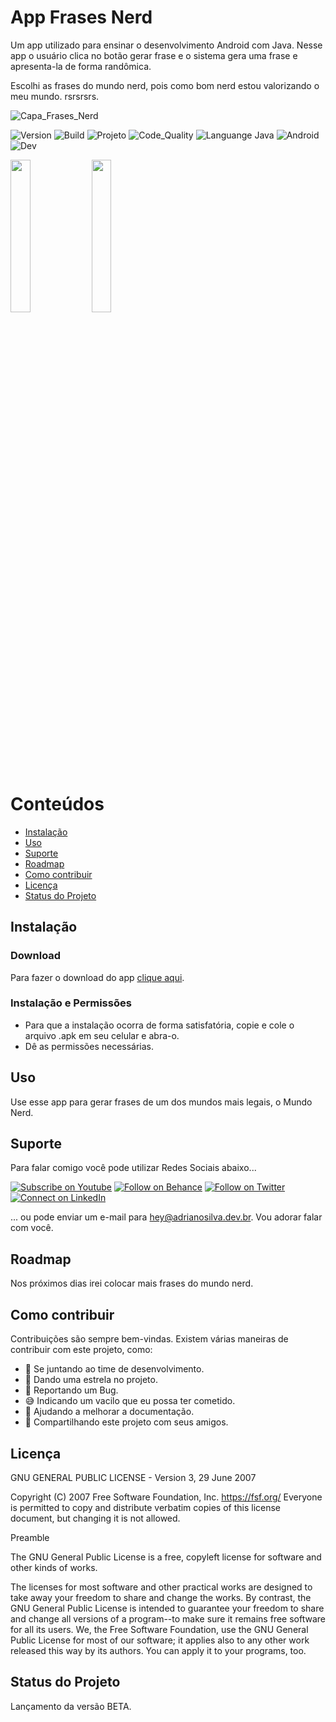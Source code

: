 # App Frases Nerd

Um app utilizado para ensinar o desenvolvimento Android com Java. Nesse app o usuário clica no botão gerar frase e o sistema gera uma frase e apresenta-la de forma randômica. 

Escolhi as frases do mundo nerd, pois como bom nerd estou valorizando o meu mundo. rsrsrsrs.

<!-- AQUI VOCÊ PODE COLOCAR O LOGO, UMA IMAGEM QUE REPRESENTE O PROJETO OU O QUE MAIS QUISER -->
![Capa_Frases_Nerd](https://user-images.githubusercontent.com/6373438/109045612-90c4b980-76b2-11eb-9ed3-7324cd7a1a95.jpg)


![Version](https://img.shields.io/badge/Version-1.0.0-F21B3F) ![Build](https://img.shields.io/badge/Build-Passing-29BF12) ![Projeto](https://img.shields.io/badge/Projeto-FrasesNerd-333333) ![Code_Quality](https://img.shields.io/badge/Code_Quality-Good-3A5683) ![Languange Java](https://img.shields.io/badge/Language-Java-007396) ![Android](https://img.shields.io/badge/Platform-Android-3DDC84) ![Dev](https://img.shields.io/badge/Dev-AdrianoLeitedaSilva-EE6123) 

<img src="https://user-images.githubusercontent.com/6373438/109046401-72ab8900-76b3-11eb-8f6c-9faf8d226656.jpg" width="25%">
<img src="https://user-images.githubusercontent.com/6373438/109046397-7212f280-76b3-11eb-9a78-f81ce8e5c45a.jpg" width="25%"> 

# Conteúdos
- [Instalação](#instalação)
- [Uso](#uso)
- [Suporte](#suporte)
- [Roadmap](#roadmap)
- [Como contribuir](#como-contribuir)
- [Licença](#licença)
- [Status do Projeto](#status-do-projeto)

## Instalação 

### Download
Para fazer o download do app [clique aqui]().

### Instalação e Permissões
- Para que a instalação ocorra de forma satisfatória, copie e cole o arquivo .apk em seu celular e abra-o.
- Dê as permissões necessárias.
## Uso

Use esse app para gerar frases de um dos mundos mais legais, o Mundo Nerd.
## Suporte

Para falar comigo você pode utilizar Redes Sociais abaixo... 

[![Subscribe on Youtube](https://img.shields.io/badge/--youtube?label=Youtube&logo=Youtube&style=social)](https://www.youtube.com/adrianoleitedasilva/) [![Follow on Behance](https://img.shields.io/badge/--behance?label=Behance&logo=Behance&style=social)](https://www.behance.net/silvaadrianleite) [![Follow on Twitter](https://img.shields.io/badge/--twitter?label=Twitter&logo=Twitter&style=social)](https://twitter.com/_adrianosilva89) [![Connect on LinkedIn](https://img.shields.io/badge/--linkedin?label=LinkedIn&logo=LinkedIn&style=social)](https://www.linkedin.com/in/adrianoleitedasilva/)

... ou pode enviar um e-mail para [hey@adrianosilva.dev.br](hey@adrianosilva.dev.br). Vou adorar falar com você.

## Roadmap

Nos próximos dias irei colocar mais frases do mundo nerd.

## Como contribuir

Contribuições são sempre bem-vindas. Existem várias maneiras de contribuir com este projeto, como:

- 💪 Se juntando ao time de desenvolvimento.
- 🌟 Dando uma estrela no projeto.
- 🐛 Reportando um Bug.
- 😅 Indicando um vacilo que eu possa ter cometido.
- 📄 Ajudando a melhorar a documentação.
- 🚀 Compartilhando este projeto com seus amigos.

## Licença

GNU GENERAL PUBLIC LICENSE - Version 3, 29 June 2007

Copyright (C) 2007 Free Software Foundation, Inc. <https://fsf.org/>
Everyone is permitted to copy and distribute verbatim copies
of this license document, but changing it is not allowed.

Preamble

The GNU General Public License is a free, copyleft license for software and other kinds of works.

The licenses for most software and other practical works are designed to take away your freedom to share and change the works.  By contrast, the GNU General Public License is intended to guarantee your freedom to share and change all versions of a program--to make sure it remains free software for all its users.  We, the Free Software Foundation, use the GNU General Public License for most of our software; it applies also to any other work released this way by its authors.  You can apply it to your programs, too.

## Status do Projeto

Lançamento da versão BETA.
